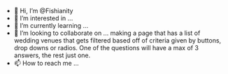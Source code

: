 - 👋 Hi, I’m @Fishianity
- 👀 I’m interested in ...
- 🌱 I’m currently learning ...
- 💞️ I’m looking to collaborate on ... making a page that has a list of wedding venues that gets filtered based off of criteria given by buttons, drop downs or radios. One of the questions will have a max of 3 answers, the rest just one.
- 📫 How to reach me ...

<!---
Fishianity/Fishianity is a ✨ special ✨ repository because its `README.md` (this file) appears on your GitHub profile.
You can click the Preview link to take a look at your changes.
--->
